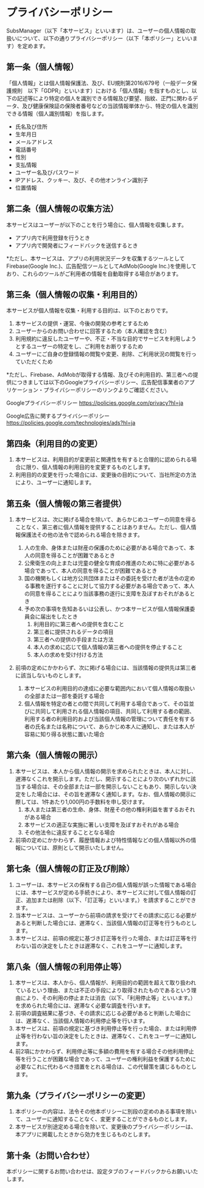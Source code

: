 # **プライバシーポリシー**
SubsManager（以下「本サービス」といいます）は、ユーザーの個人情報の取扱いについて、以下の通りプライバシーポリシー（以下「本ポリシー」といいます）を定めます。

## **第一条（個人情報）**
「個人情報」とは個人情報保護法、及び、EU規則第2016/679号（一般データ保護規則　以下「GDPR」といいます）における「個人情報」を指すものとし、以下の記述等により特定の個人を識別できる情報及び要望、指紋、正門に関わるデータ、及び健康保険証の保険者番号などの当該情報単体から、特定の個人を識別できる情報（個人識別情報）を指します。

* 氏名及び住所
* 生年月日
* メールアドレス
* 電話番号
* 性別
* 支払情報
* ユーザー名及びパスワード
* IPアドレス、クッキー、及び、その他オンライン識別子
* 位置情報

## **第二条（個人情報の収集方法）**
本サービスはユーザーが以下のことを行う場合に、個人情報を収集します。

* アプリ内で利用登録を行うとき
* アプリ内で開発者にフィードバックを送信するとき

*ただし、本サービスは、アプリの利用状況データを収集するツールとしてFirebase(Google Inc.)、広告配信ツールとしてAdMob(Google Inc.)を使用しており、これらのツールがご利用者の情報を自動取得する場合があります。

## **第三条（個人情報の収集・利用目的）**
本サービスが個人情報を収集・利用する目的は、以下のとおりです。

1. 本サービスの提供・運営、今後の開発の参考とするため
2. ユーザーからのお問い合わせに回答するため（本人確認を含む）
3. 利用規約に違反したユーザーや、不正・不当な目的でサービスを利用しようとするユーザーの特定をし、ご利用をお断りするため
4. ユーザーにご自身の登録情報の閲覧や変更、削除、ご利用状況の閲覧を行っていただくため

*ただし、Firebase、AdMobが取得する情報、及びその利用目的、第三者への提供につきましては以下のGoogleプライバシーポリシー、広告配信事業者のアプリケーション・プライバシーポリシーのリンクよりご確認ください。

Googleプライバシーポリシー
https://policies.google.com/privacy?hl=ja

Google広告に関するプライバシーポリシー
https://policies.google.com/technologies/ads?hl=ja

## **第四条（利用目的の変更）**
1. 本サービスは、利用目的が変更前と関連性を有すると合理的に認められる場合に限り、個人情報の利用目的を変更するものとします。
2. 利用目的の変更を行った場合には、変更後の目的について、当社所定の方法により、ユーザーに通知します。

## **第五条（個人情報の第三者提供）**
1. 本サービスは、次に掲げる場合を除いて、あらかじめユーザーの同意を得ることなく、第三者に個人情報を提供することはありません。ただし、個人情報保護法その他の法令で認められる場合を除きます。
    1. 人の生命、身体または財産の保護のために必要がある場合であって、本人の同意を得ることが困難であるとき
    2. 公衆衛生の向上または児童の健全な育成の推進のために特に必要がある場合であって、本人の同意を得ることが困難であるとき
    3. 国の機関もしくは地方公共団体またはその委託を受けた者が法令の定める事務を遂行することに対して協力する必要がある場合であって、本人の同意を得ることにより当該事務の遂行に支障を及ぼすおそれがあるとき
    4. 予め次の事項を告知あるいは公表し、かつ本サービスが個人情報保護委員会に届出をしたとき
        1. 利用目的に第三者への提供を含むこと
        2. 第三者に提供されるデータの項目
        3. 第三者への提供の手段または方法
        4. 本人の求めに応じて個人情報の第三者への提供を停止すること
        5. 本人の求めを受け付ける方法

2. 前項の定めにかかわらず、次に掲げる場合には、当該情報の提供先は第三者に該当しないものとします。
    1. 本サービスの利用目的の達成に必要な範囲内において個人情報の取扱いの全部または一部を委託する場合
    2. 個人情報を特定の者との間で共同して利用する場合であって、その旨並びに共同して利用される個人情報の項目、共同して利用する者の範囲、利用する者の利用目的および当該個人情報の管理について責任を有する者の氏名または名称について、あらかじめ本人に通知し、または本人が容易に知り得る状態に置いた場合

## **第六条（個人情報の開示）**
1. 本サービスは、本人から個人情報の開示を求められたときは、本人に対し、遅滞なくこれを開示します。ただし、開示することにより次のいずれかに該当する場合は、その全部または一部を開示しないこともあり、開示しない決定をした場合には、その旨を遅滞なく通知します。なお、個人情報の開示に際しては、1件あたり1,000円の手数料を申し受けます。
    1. 本人または第三者の生命、身体、財産その他の権利利益を害するおそれがある場合
    2. 本サービスの適正な実施に著しい支障を及ぼすおそれがある場合
    3. その他法令に違反することとなる場合
2. 前項の定めにかかわらず、履歴情報および特性情報などの個人情報以外の情報については、原則として開示いたしません。

## **第七条（個人情報の訂正及び削除）**
1. ユーザーは、本サービスの保有する自己の個人情報が誤った情報である場合には、本サービスが定める手続きにより、本サービスに対して個人情報の訂正、追加または削除（以下、「訂正等」といいます。）を請求することができます。
2. 当本サービスは、ユーザーから前項の請求を受けてその請求に応じる必要があると判断した場合には、遅滞なく、当該個人情報の訂正等を行うものとします。
3. 本サービスは、前項の規定に基づき訂正等を行った場合、または訂正等を行わない旨の決定をしたときは遅滞なく、これをユーザーに通知します。

## **第八条（個人情報の利用停止等）**
1. 本サービスは、本人から、個人情報が、利用目的の範囲を超えて取り扱われているという理由、または不正の手段により取得されたものであるという理由により、その利用の停止または消去（以下、「利用停止等」といいます。）を求められた場合には、遅滞なく必要な調査を行います。
2. 前項の調査結果に基づき、その請求に応じる必要があると判断した場合には、遅滞なく、当該個人情報の利用停止等を行います。
3. 本サービスは、前項の規定に基づき利用停止等を行った場合、または利用停止等を行わない旨の決定をしたときは、遅滞なく、これをユーザーに通知します。
4. 前2項にかかわらず、利用停止等に多額の費用を有する場合その他利用停止等を行うことが困難な場合であって、ユーザーの権利利益を保護するために必要なこれに代わるべき措置をとれる場合は、この代替策を講じるものとします。

## **第九条（プライバシーポリシーの変更）**
1. 本ポリシーの内容は、法令その他本ポリシーに別段の定めのある事項を除いて、ユーザーに通知することなく、変更することができるものとします。
2. 本サービスが別途定める場合を除いて、変更後のプライバシーポリシーは、本アプリに掲載したときから効力を生じるものとします。

## **第十条（お問い合わせ）**
本ポリシーに関するお問い合わせは、設定タブのフィードバックからお願いいたします。